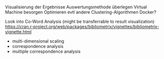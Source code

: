 Visualisierung der Ergebnisse
Auswertungsmethode überlegen
Virtual Machine besorgen
Optimieren
evtl andere Clustering-Algorithmen
Docker?

Look into Co-Word Analysis (might be transferrable to result visualization)
https://cran.r-project.org/web/packages/bibliometrix/vignettes/bibliometrix-vignette.html

  * multi-dimensional scaling
  * correspondence analysis
  * multiple correspondence analysis